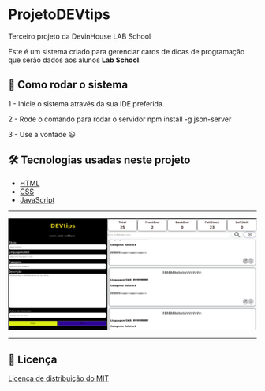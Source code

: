 # ProjetoDEVtips
Terceiro projeto da DevinHouse LAB School

Este é um sistema criado para gerenciar cards de dicas de programação que serão dados aos alunos **Lab School**.

## 🚀 Como rodar o sistema

<!-- 1 - Certifique-se de que você tem o Docker e o Docker Compose instalados na sua máquina -->

<!-- 2 - Rode o comando `docker-compose up -d` para subir o banco de dados **MariaDB** -->

1 - Inicie o sistema através da sua IDE preferida.

2 - Rode o comando para rodar o servidor npm install -g json-server

3 - Use a vontade 😃

<!-- #### Obs: Caso já exista um banco de dados criado externamente, o ideal seria destruir o banco e recriar para deixar o sistema cuidar disto. -->

## 🛠 Tecnologias usadas neste projeto

- [HTML](https://www.w3schools.com/html/)
- [CSS](https://www.w3schools.com/css/)
- [JavaScript](https://www.w3schools.com/js/)

---
![Screenshot_1](/assets/tela.png)

---
## 📘 Licença

[Licença de distribuição do MIT](https://choosealicense.com/licenses/mit/)